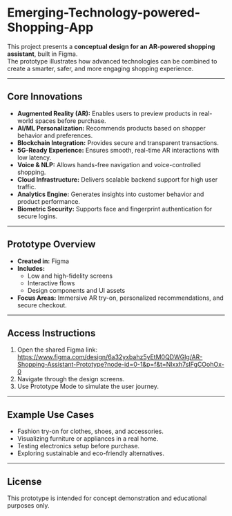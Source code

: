# Emerging-Technology-powered-Shopping-App

This project presents a **conceptual design for an AR-powered shopping assistant**, built in Figma.  
The prototype illustrates how advanced technologies can be combined to create a smarter, safer, and more engaging shopping experience.  

---

## Core Innovations
- **Augmented Reality (AR):** Enables users to preview products in real-world spaces before purchase.  
- **AI/ML Personalization:** Recommends products based on shopper behavior and preferences.  
- **Blockchain Integration:** Provides secure and transparent transactions.  
- **5G-Ready Experience:** Ensures smooth, real-time AR interactions with low latency.  
- **Voice & NLP:** Allows hands-free navigation and voice-controlled shopping.  
- **Cloud Infrastructure:** Delivers scalable backend support for high user traffic.  
- **Analytics Engine:** Generates insights into customer behavior and product performance.  
- **Biometric Security:** Supports face and fingerprint authentication for secure logins.  

---

## Prototype Overview
- **Created in:** Figma  
- **Includes:**  
  - Low and high-fidelity screens  
  - Interactive flows  
  - Design components and UI assets  
- **Focus Areas:** Immersive AR try-on, personalized recommendations, and secure checkout.  

---

## Access Instructions
1. Open the shared Figma link: https://www.figma.com/design/6a32yxbahz5yEtM0QDWGlg/AR-Shopping-Assistant-Prototype?node-id=0-1&p=f&t=Nlxxh7sIFgCOohOx-0
2. Navigate through the design screens.  
3. Use Prototype Mode to simulate the user journey.  

---

## Example Use Cases
- Fashion try-on for clothes, shoes, and accessories.  
- Visualizing furniture or appliances in a real home.  
- Testing electronics setup before purchase.  
- Exploring sustainable and eco-friendly alternatives.  

---

## License
This prototype is intended for concept demonstration and educational purposes only.  
